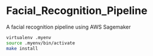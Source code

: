 # Facial_Recognition_Pipeline
A facial recognition pipeline using AWS Sagemaker

```bash
virtualenv .myenv
source .myenv/bin/activate
make install
```
